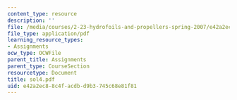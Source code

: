 ```yaml
---
content_type: resource
description: ''
file: /media/courses/2-23-hydrofoils-and-propellers-spring-2007/e42a2ec88c4facdbd9b3745c68e81f81_sol4.pdf
file_type: application/pdf
learning_resource_types:
- Assignments
ocw_type: OCWFile
parent_title: Assignments
parent_type: CourseSection
resourcetype: Document
title: sol4.pdf
uid: e42a2ec8-8c4f-acdb-d9b3-745c68e81f81
---
```

